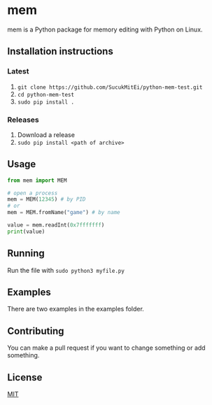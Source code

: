 # mem

mem is a Python package for memory editing with Python on Linux.

## Installation instructions

### Latest

1. `git clone https://github.com/SucukMitEi/python-mem-test.git`
2. `cd python-mem-test`
3. `sudo pip install .`

### Releases

1. Download a release
2. `sudo pip install <path of archive>`

## Usage

```python
from mem import MEM

# open a process
mem = MEM(12345) # by PID
# or
mem = MEM.fromName("game") # by name

value = mem.readInt(0x7fffffff)
print(value)
```

## Running

Run the file with `sudo python3 myfile.py`

## Examples

There are two examples in the examples folder.

## Contributing

You can make a pull request if you want to change something or add something.

## License

[MIT](https://choosealicense.com/licenses/mit/)
